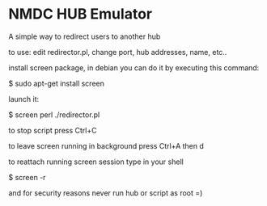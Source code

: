 # NMDC HUB Emulator

A simple way to redirect users to another hub

to use: 
edit redirector.pl, change port, hub addresses, name, etc..

install screen package, in debian you can do it by executing this command:

$ sudo apt-get install screen 

launch it:

$ screen perl ./redirector.pl

to stop script press Ctrl+C


to leave screen running in background press Ctrl+A then d

to reattach running screen session type in your shell

$ screen -r

and for security reasons never run hub or script as root =)


